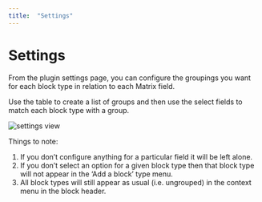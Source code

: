 ```yaml
---
title:  "Settings"
---
```


# Settings

From the plugin settings page, you can configure the groupings you want for each block type in relation to each Matrix field.

Use the table to create a list of groups and then use the select fields to match each block type with a group.

![settings view](http://s3-eu-west-1.amazonaws.com/supercoolplugins/Pimp-My-Matrix/settings.jpg)


Things to note:
1. If you don’t configure anything for a particular field it will be left alone.
2. If you don’t select an option for a given block type then that block type will not appear in the ‘Add a block’ type menu.
3. All block types will still appear as usual (i.e. ungrouped) in the context menu in the block header.
